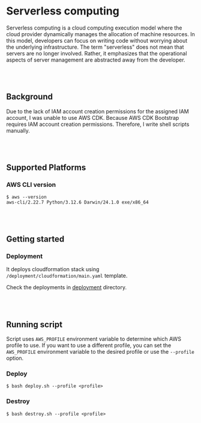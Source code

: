 # Serverless computing

Serverless computing is a cloud computing execution model where the cloud provider dynamically manages the allocation of machine resources. In this model, developers can focus on writing code without worrying about the underlying infrastructure. The term "serverless" does not mean that servers are no longer involved. Rather, it emphasizes that the operational aspects of server management are abstracted away from the developer.

<br/>
<br/>

## Background

Due to the lack of IAM account creation permissions for the assigned IAM account, I was unable to use AWS CDK. Because AWS CDK Bootstrap requires IAM account creation permissions. Therefore, I write shell scripts manually.

<br/>
<br/>

## Supported Platforms

### AWS CLI version

```
$ aws --version
aws-cli/2.22.7 Python/3.12.6 Darwin/24.1.0 exe/x86_64
```

<br/>
<br/>

## Getting started

### Deployment

It deploys cloudformation stack using `/deployment/cloudformation/main.yaml` template.

Check the deployments in [deployment](deployment) directory.

<br/>
<br/>

## Running script

Script uses `AWS_PROFILE` environment variable to determine which AWS profile to use. If you want to use a different profile, you can set the `AWS_PROFILE` environment variable to the desired profile or use the `--profile` option.

### Deploy

```
$ bash deploy.sh --profile <profile>
```

### Destroy

```
$ bash destroy.sh --profile <profile>
```
